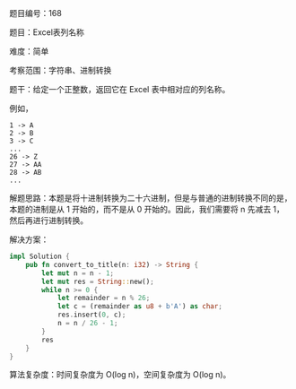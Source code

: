 题目编号：168

题目：Excel表列名称

难度：简单

考察范围：字符串、进制转换

题干：给定一个正整数，返回它在 Excel 表中相对应的列名称。

例如，

    1 -> A
    2 -> B
    3 -> C
    ...
    26 -> Z
    27 -> AA
    28 -> AB 
    ...

解题思路：本题是将十进制转换为二十六进制，但是与普通的进制转换不同的是，本题的进制是从 1 开始的，而不是从 0 开始的。因此，我们需要将 n 先减去 1，然后再进行进制转换。

解决方案：

```rust
impl Solution {
    pub fn convert_to_title(n: i32) -> String {
        let mut n = n - 1;
        let mut res = String::new();
        while n >= 0 {
            let remainder = n % 26;
            let c = (remainder as u8 + b'A') as char;
            res.insert(0, c);
            n = n / 26 - 1;
        }
        res
    }
}
```

算法复杂度：时间复杂度为 O(log n)，空间复杂度为 O(log n)。